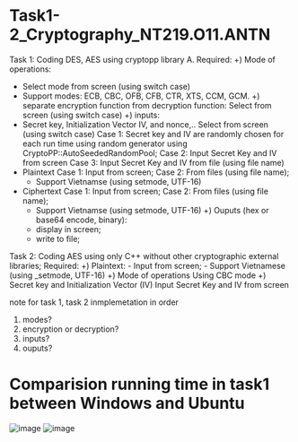 # Task1-2_Cryptography_NT219.O11.ANTN
Task 1: Coding DES, AES using cryptopp library
A. Required:
+) Mode of operations:
  - Select mode from screen (using switch case)
  - Support modes:  ECB, CBC, OFB, CFB, CTR, XTS, CCM, GCM.
+) separate encryption function from decryption function:
   Select from screen (using switch case)
+) inputs:
  - Secret key,  Initialization Vector IV, and nonce,..
  Select from screen (using switch case)
  Case 1: Secret key and IV are randomly chosen for each run time using random generator using CryptoPP::AutoSeededRandomPool;
  Case 2: Input Secret Key and IV from screen
  Case 3: Input Secret Key and IV from file (using file name)
 - Plaintext
    Case 1: Input from screen;
    Case 2: From files (using file name);
    - Support Vietnamse (using setmode, UTF-16)
 - Ciphertext
    Case 1: Input from screen;
    Case 2: From files (using file name);
    - Support Vietnamse (using setmode, UTF-16)	
+) Ouputs (hex or base64 encode, binary):
   - display in screen;
   - write to file;

Task 2: Coding AES using only C++ without other cryptographic external libraries;
Required:
+) Plaintext: 
    - Input from screen;
    - Support Vietnamese (using _setmode, UTF-16)
+) Mode of operations
     Using CBC mode
+) Secret key and Initialization Vector (IV)
     Input Secret Key and IV from screen

note for task 1, task 2 inmplemetation in order
1. modes?
2. encryption or decryption?
3. inputs?
4. ouputs?
# Comparision running time in task1 between Windows and Ubuntu
![image](https://github.com/tvdat20004/Task1-2_Cryptography_NT219.O11.ANTN/assets/117071011/2b53e69d-5258-460b-8c2c-2375c20522d0)
![image](https://github.com/tvdat20004/Task1-2_Cryptography_NT219.O11.ANTN/assets/117071011/22a207f2-4bec-4138-ad27-95212467d75a)

